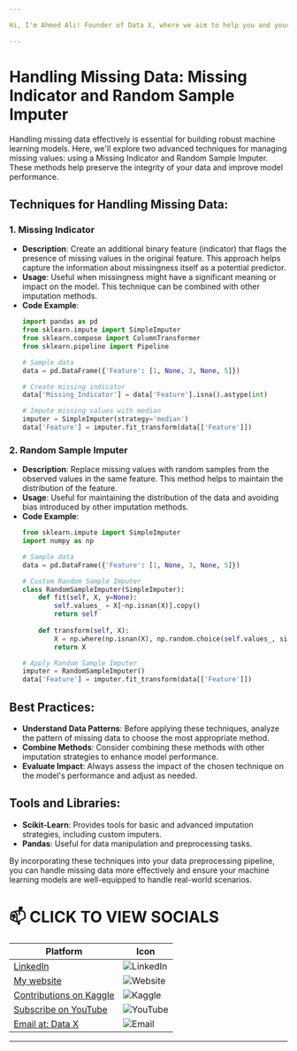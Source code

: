 ```yaml
---

Hi, I'm Ahmed Ali! Founder of Data X, where we aim to help you and your business with data science, data analysis, machine learning, and AI solutions. Please don’t forget to follow me for more projects like this.

---
```


# Handling Missing Data: Missing Indicator and Random Sample Imputer

Handling missing data effectively is essential for building robust machine learning models. Here, we'll explore two advanced techniques for managing missing values: using a Missing Indicator and Random Sample Imputer. These methods help preserve the integrity of your data and improve model performance.

## Techniques for Handling Missing Data:

### 1. Missing Indicator

- **Description**: Create an additional binary feature (indicator) that flags the presence of missing values in the original feature. This approach helps capture the information about missingness itself as a potential predictor.
- **Usage**: Useful when missingness might have a significant meaning or impact on the model. This technique can be combined with other imputation methods.
- **Code Example**:
  ```python
  import pandas as pd
  from sklearn.impute import SimpleImputer
  from sklearn.compose import ColumnTransformer
  from sklearn.pipeline import Pipeline

  # Sample data
  data = pd.DataFrame({'Feature': [1, None, 3, None, 5]})
  
  # Create missing indicator
  data['Missing_Indicator'] = data['Feature'].isna().astype(int)
  
  # Impute missing values with median
  imputer = SimpleImputer(strategy='median')
  data['Feature'] = imputer.fit_transform(data[['Feature']])
  ```

### 2. Random Sample Imputer

- **Description**: Replace missing values with random samples from the observed values in the same feature. This method helps to maintain the distribution of the feature.
- **Usage**: Useful for maintaining the distribution of the data and avoiding bias introduced by other imputation methods.
- **Code Example**:
  ```python
  from sklearn.impute import SimpleImputer
  import numpy as np

  # Sample data
  data = pd.DataFrame({'Feature': [1, None, 3, None, 5]})
  
  # Custom Random Sample Imputer
  class RandomSampleImputer(SimpleImputer):
      def fit(self, X, y=None):
          self.values_ = X[~np.isnan(X)].copy()
          return self
      
      def transform(self, X):
          X = np.where(np.isnan(X), np.random.choice(self.values_, size=np.sum(np.isnan(X))), X)
          return X

  # Apply Random Sample Imputer
  imputer = RandomSampleImputer()
  data['Feature'] = imputer.fit_transform(data[['Feature']])
  ```

## Best Practices:

- **Understand Data Patterns**: Before applying these techniques, analyze the pattern of missing data to choose the most appropriate method.
- **Combine Methods**: Consider combining these methods with other imputation strategies to enhance model performance.
- **Evaluate Impact**: Always assess the impact of the chosen technique on the model's performance and adjust as needed.

## Tools and Libraries:

- **Scikit-Learn**: Provides tools for basic and advanced imputation strategies, including custom imputers.
- **Pandas**: Useful for data manipulation and preprocessing tasks.

By incorporating these techniques into your data preprocessing pipeline, you can handle missing data more effectively and ensure your machine learning models are well-equipped to handle real-world scenarios.

# 📫 CLICK TO VIEW SOCIALS

| Platform                                   | Icon                                                                                 |
|--------------------------------------------|--------------------------------------------------------------------------------------|
| [LinkedIn](https://www.linkedin.com/in/rajaahmedalikhan)   | ![LinkedIn](https://img.shields.io/badge/-LinkedIn-0077B5?logo=linkedin&logoColor=white)   |
| [My website](https://dataxofficial.com)         | ![Website](https://img.shields.io/badge/-Website-FF6600?logo=web&logoColor=white)         |
| [Contributions on Kaggle](https://www.kaggle.com/datascientist97) | ![Kaggle](https://img.shields.io/badge/-Kaggle-20BEFF?logo=kaggle&logoColor=white)      |
| [Subscribe on YouTube](https://www.youtube.com/@datax_official) | ![YouTube](https://img.shields.io/badge/-YouTube-FF0000?logo=youtube&logoColor=white) |
| [Email at: Data X](mailto:datascientist097@gmail.com)     | ![Email](https://img.shields.io/badge/-Email-D14836?logo=gmail&logoColor=white)          |

---
